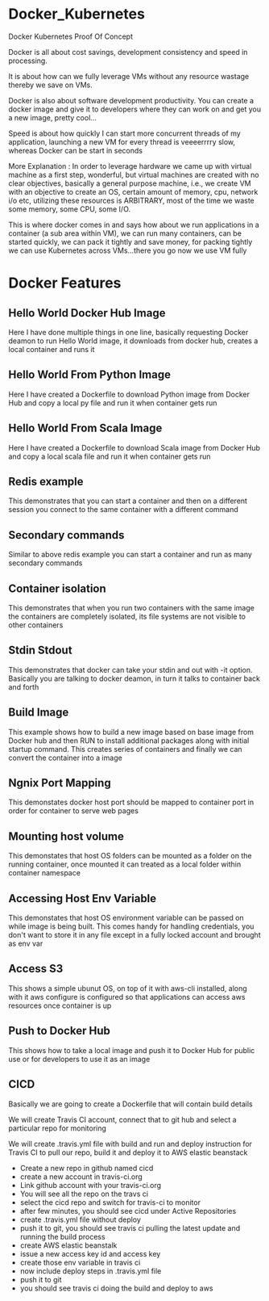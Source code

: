 # Docker_Kubernetes
Docker Kubernetes Proof Of Concept

Docker is all about cost savings, development consistency and speed in processing. 

It is about how can we fully leverage VMs without any resource wastage thereby we save on VMs. 

Docker is also about software development productivity. You can create a docker image and give it to developers where they can work on and get you a new image, pretty cool...

Speed is about how quickly I can start more concurrent threads of my application, launching a new VM for every thread is veeeerrrry slow, whereas Docker can be start in seconds


More Explanation : 
In order to leverage hardware we came up with virtual machine as a first step, wonderful, but virtual machines are created with no clear objectives, basically a general purpose machine, i.e., we create VM with an objective to create an OS, certain amount of memory, cpu, network i/o etc, utilizing these resources is ARBITRARY, most of the time we waste some memory, some CPU, some I/O. 

This is where docker comes in and says how about we run applications in a container (a sub area within VM), we can run many containers, can be started quickly, we can pack it tightly and save money, for packing tightly we can use Kubernetes across VMs...there you go now we use VM fully


# Docker Features 

## Hello World Docker Hub Image 
Here I have done multiple things in one line, basically requesting Docker deamon to run Hello World image, it downloads from docker hub, creates a local container and runs it

## Hello World From Python Image
Here I have created a Dockerfile to download Python image from Docker Hub and copy a local py file and run it when container gets run

## Hello World From Scala Image
Here I have created a Dockerfile to download Scala image from Docker Hub and copy a local scala file and run it when container gets run

## Redis example
This demonstrates that you can start a container and then on a different session you connect to the same container with a different command

## Secondary commands 
Similar to above redis example you can start a container and run as many secondary commands 

## Container isolation 
This demonstrates that when you run two containers with the same image the containers are completely isolated, its file systems are not visible to other containers 

## Stdin Stdout
This demonstrates that docker can take your stdin and out with -it option. Basically you are talking to docker deamon, in turn it talks to container back and forth

## Build Image 
This example shows how to build a new image based on base image from Docker hub and then RUN to install additional packages along with initial startup command. This creates series of containers and finally we can convert the container into a image

## Ngnix Port Mapping
This demonstates docker host port should be mapped to container port in order for container to serve web pages

## Mounting host volume
This demonstates that host OS folders can be mounted as a folder on the running container, once mounted it can treated as a local folder within container namespace

## Accessing Host Env Variable
This demonstates that host OS environment variable can be passed on while image is being built. This comes handy for handling credentials, you don't want to store it in any file except in a fully locked account and brought as env var

## Access S3
This shows a simple ubunut OS, on top of it with aws-cli installed, along with it aws configure is configured so that applications can access aws resources once container is up

## Push to Docker Hub
This shows how to take a local image and push it to Docker Hub for public use or for developers to use it as an image

## CICD
Basically we are going to create a Dockerfile that will contain build details

We will create Travis CI account, connect that to git hub and select a particular repo for monitoring

We will create .travis.yml file with build and run and deploy instruction for Travis CI to pull our repo, build it and deploy it to AWS elastic beanstack

- Create a new repo in github named cicd 
- create a new account in travis-ci.org 
- Link github account with your travis-ci.org 
- You will see all the repo on the travs ci 
- select the cicd repo and switch for travis-ci to monitor 
- after few minutes, you should see cicd under Active Repositories 
- create .travis.yml file  without deploy 
- push it to git, you should see travis ci pulling the latest update and running the build process 
- create AWS elastic beanstalk 
- issue a new access key id and access key 
- create those env variable in travis ci 
- now include deploy steps in .travis.yml file 
- push it to git 
- you should see travis ci doing the build and deploy to aws
